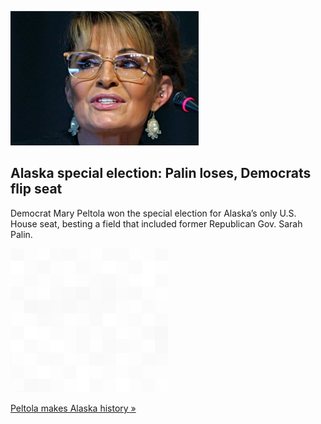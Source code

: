 
![Alaska special election: Palin loses, Democrats flip seat](./20220901060516.png)
## Alaska special election: Palin loses, Democrats flip seat

Democrat Mary Peltola won the special election for Alaska’s only U.S. House seat, besting a field that included former Republican Gov. Sarah Palin.

![pic](../square_bg.png)

[Peltola makes Alaska history »](https://www.yahoo.com/news/special-election-results-expected-lone-201353552.html)
